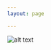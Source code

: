 ```yaml
---
layout: page

---
```


![alt text](https://github.com/epos-deep-learning/edl.github.io/tree/master/_imgs/uva.jpg)


